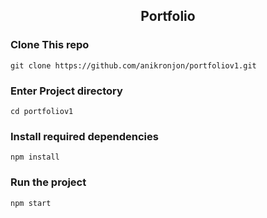 <h2 align="center">Portfolio</h2>


### Clone This repo
```
git clone https://github.com/anikronjon/portfoliov1.git
```

### Enter Project directory
```
cd portfoliov1
```

### Install required dependencies
```
npm install
```

### Run the project
```
npm start
```

